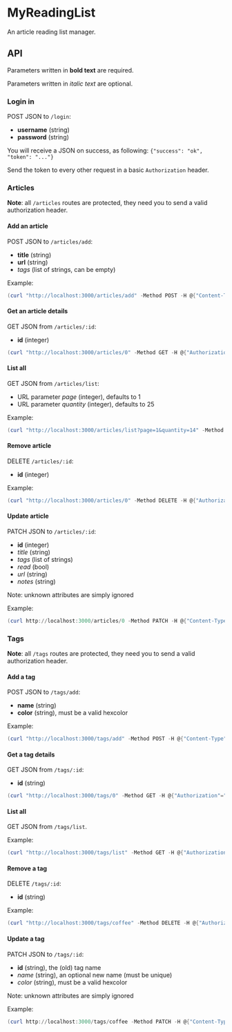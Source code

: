 # MyReadingList

An article reading list manager.

## API

Parameters written in **bold text** are required.

Parameters written in *italic text* are optional.

### Login in

POST JSON to `/login`:
- **username** (string)
- **password** (string)

You will receive a JSON on success, as following: `{"success": "ok", "token": "..."}`

Send the token to every other request in a basic `Authorization` header.

### Articles

**Note**: all `/articles` routes are protected, they need you to send a valid authorization header.

#### Add an article

POST JSON to `/articles/add`:
- **title** (string)
- **url** (string)
- *tags* (list of strings, can be empty)

Example:
```powershell
(curl "http://localhost:3000/articles/add" -Method POST -H @{"Content-Type"="application/json"; "Authorization"="Basic token..."} -Body '{"title": "hello", "url": "https://google.com", "tags": []}').Content
```

#### Get an article details

GET JSON from `/articles/:id`:
- **id** (integer)

```powershell
(curl "http://localhost:3000/articles/0" -Method GET -H @{"Authorization"="Basic token..."}).Content
```

#### List all

GET JSON from `/articles/list`:
- URL parameter *page* (integer), defaults to 1
- URL parameter *quantity* (integer), defaults to 25

Example:
```powershell
(curl "http://localhost:3000/articles/list?page=1&quantity=14" -Method GET -H @{"Authorization"="Basic token..."}).Content
```

#### Remove article

DELETE `/articles/:id`:
- **id** (integer)

Example:
```powershell
(curl "http://localhost:3000/articles/0" -Method DELETE -H @{"Authorization"="Basic token..."}).Content
```

#### Update article

PATCH JSON to `/articles/:id`:
- **id** (integer)
- *title* (string)
- *tags* (list of strings)
- *read* (bool)
- *url* (string)
- *notes* (string)

Note: unknown attributes are simply ignored

Example:
```powershell
(curl http://localhost:3000/articles/0 -Method PATCH -H @{"Content-Type"="application/json"; "Authorization"="Basic token..."} -Body '{"not_an_attribute": "hello", "read": true}').Content
```

### Tags

**Note**: all `/tags` routes are protected, they need you to send a valid authorization header.

#### Add a tag

POST JSON to `/tags/add`:
- **name** (string)
- **color** (string), must be a valid hexcolor

Example:
```powershell
(curl "http://localhost:3000/tags/add" -Method POST -H @{"Content-Type"="application/json"; "Authorization"="Basic token..."} -Body '{"name": "foo", "color": "012345"}').Content
```

#### Get a tag details

GET JSON from `/tags/:id`:
- **id** (string)

```powershell
(curl "http://localhost:3000/tags/0" -Method GET -H @{"Authorization"="Basic token..."}).Content
```

#### List all

GET JSON from `/tags/list`.

Example:
```powershell
(curl "http://localhost:3000/tags/list" -Method GET -H @{"Authorization"="Basic token..."}).Content
```

#### Remove a tag

DELETE `/tags/:id`:
- **id** (string)

Example:
```powershell
(curl "http://localhost:3000/tags/coffee" -Method DELETE -H @{"Authorization"="Basic token..."}).Content
```

#### Update a tag

PATCH JSON to `/tags/:id`:
- **id** (string), the (old) tag name
- *name* (string), an optional new name (must be unique)
- *color* (string), must be a valid hexcolor

Note: unknown attributes are simply ignored

Example:
```powershell
(curl http://localhost:3000/tags/coffee -Method PATCH -H @{"Content-Type"="application/json"; "Authorization"="Basic token..."} -Body '{"not_an_attribute": "hello", "color": "ff0000"}').Content
```

